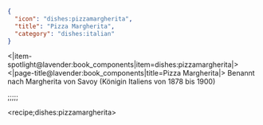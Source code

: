 ```json
{
  "icon": "dishes:pizzamargherita",
  "title": "Pizza Margherita",
  "category": "dishes:italian"
}
```

<|item-spotlight@lavender:book_components|item=dishes:pizzamargherita|>
<|page-title@lavender:book_components|title=Pizza Margherita|>
Benannt nach Margherita von Savoy (Königin Italiens von 1878 bis 1900)

;;;;;

<recipe;dishes:pizzamargherita>

